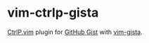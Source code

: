 # vim-ctrlp-gista
[CtrlP.vim](http://kien.github.io/ctrlp.vim/) plugin for [GitHub Gist](https://gist.github.com/) with [vim-gista](https://github.com/lambdalisue/vim-gista).
